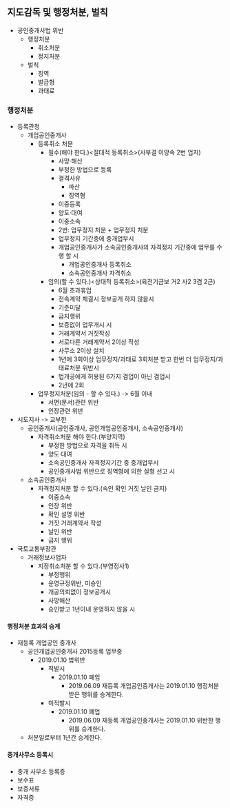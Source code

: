 ## 지도감독 및 행정처분, 벌칙
- 공인중개사법 위반
    - 행정처분
        - 취소처분
        - 정지처분
    - 벌칙
        - 징역
        - 벌금형
        - 과태료
### 행정처분
- 등록관청
    - 개업공인중개사
        - 등록취소 처분
            - 필수(해야 한다.)<절대적 등록취소>(사부결 이양속 2번 업지)
                - 사망·해산
                - 부정한 방법으로 등록
                - 결격사유
                    - 파산
                    - 징역형
                - 이중등록
                - 양도·대여
                - 이중소속
                - 2번: 업무정지 처분 + 업무정지 처분
                - 업무정지 기간중에 중개업무시
                - 개업공인중개사가 소속공인중개사의 자격정지 기간중에 업무를 수행 할 시
                    - 개업공인중개사 등록취소
                    - 소속공인중개사 자격취소
            - 임의(할 수 있다.)<상대적 등록취소>(육전기금보 거2 사2 3겸 2근)
                - 6월 초과휴업
                - 전속계약 체결시 정보공개 하지 않을시
                - 기준미달
                - 금지행위
                - 보증없이 업무개시 시
                - 거래계약서 거짓작성
                - 서로다른 거래계약서 2이상 작성
                - 사무소 2이상 설치
                - 1년에 3회이상 업무정지/과태료 3회처분 받고 한번 더 업무정지/과태료처분 위반시
                - 법개공에게 허용된 6가지 겸업이 아닌 겸업시
                - 2년에 2회
        - 업무정지처분(임의 - 할 수 있다.) -> 6월 이내
            - 서면(문서)관련 위반
            - 인장관련 위반
- 시도지사 -> 교부한 
    - 공인중개사(공인중개사, 공인개업공인중개사, 소속공인중개사)
        - 자격취소처분 해야 한다.(부양지역)
            - 부정한 방법으로 자격을 취득 시
            - 양도·대여
            - 소속공인중개사 자격정지기간 중 중개업무시
            - 공인중개사법 위반으로 징역형에 의한 실형 선고 시
    - 소속공인중개사 
        - 자격정지처분 할 수 있다.(속인 확인 거짓 날인 금지)
            - 이중소속
            - 인장 위반
            - 확인 설명 위반
            - 거짓 거래계약서 작성
            - 날인 위반
            - 금지 행위
- 국토교통부장관
    - 거래정보사업자
        - 지정취소처분 할 수 있다.(부영정사1)
            - 부정행위
            - 운영규정위반, 미승인
            - 개공의뢰없이 정보공개시
            - 사망해산
            - 승인받고 1년이내 운영하지 않을 시
#### 행정처분 효과의 승계
- 재등록 개업공인 중개사
    - 공인개업공인중개사 2015등록 업무중
        - 2019.01.10 법위반
            - 적발시
                - 2019.01.10 폐업
                    - 2019.06.09 재등록 개업공인중개사는 2019.01.10 행정처분 받은 행위를 승계한다.
            - 미적발시
                - 2019.01.10 폐업
                    - 2019.06.09 재등록 개업공인중개사는 2019.01.10 위반한 행위를 승계한다.
    - 처분일로부터 1년간 승계한다.
#### 중개사무소 등록시
- 중개 사무소 등록증
- 보수표
- 보증서류
- 자격증